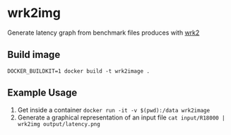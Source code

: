 # wrk2img

Generate latency graph from benchmark files produces with [wrk2](https://hub.docker.com/r/tullo/wrk2)

## Build image

`DOCKER_BUILDKIT=1 docker build -t wrk2image .`

## Example Usage

1. Get inside a container
    `docker run -it -v $(pwd):/data wrk2image`
1. Generate a graphical representation of an input file
    `cat input/R18000 | wrk2img output/latency.png`
